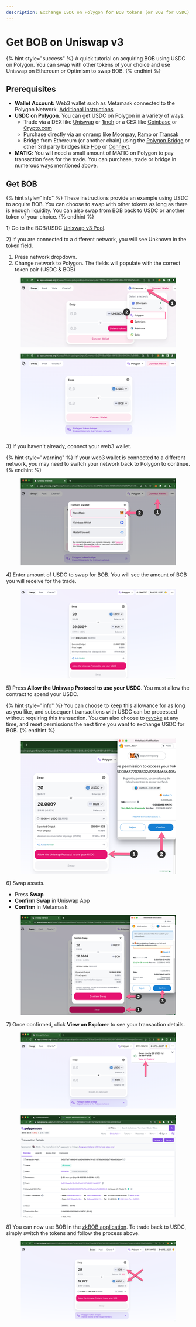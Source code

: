 ```yaml
---
description: Exchange USDC on Polygon for BOB tokens (or BOB for USDC)
---
```


# Get BOB on Uniswap v3

{% hint style="success" %}
A quick tutorial on acquiring BOB using USDC on Polygon. You can swap with other tokens of your choice and use Uniswap on Ethereum or Optimism to swap BOB.
{% endhint %}

## Prerequisites

* **Wallet Account:** Web3 wallet such as Metamask connected to the Polygon Network. [Additional instructions](https://thedefiant.io/how-to-connect-metamask-to-polygon)
* **USDC on Polygon**. You can get USDC on Polygon in a variety of ways:
  * Trade via a DEX like [Uniswap](https://app.uniswap.org/) or [1inch](https://app.1inch.io/#/137/classic/swap/MATIC/USDC) or a CEX like [Coinbase](https://blog.coinbase.com/send-and-receive-crypto-on-multiple-networks-starting-with-polygon-and-solana-e03d8480fe54) or [Crypto.com](https://crypto.com/)
  * Purchase directly via an onramp like [Moonpay](https://www.moonpay.com/buy), [Ramp](https://ramp.network/buy/?defaultAsset=USDC) or [Transak](https://transak.com/)
  * Bridge from Ethereum (or another chain) using the [Polygon Bridge](https://wallet.polygon.technology/bridge/) or other 3rd party bridges like [Hop](https://app.hop.exchange/) or [Connext](https://bridge.connext.network/).
* **MATIC**: You will need a small amount of MATIC on Polygon to pay transaction fees for the trade. You can purchase, trade or bridge in numerous ways mentioned above.

## Get BOB

{% hint style="info" %}
These instructions provide an example using USDC to acquire BOB. You can choose to swap with other tokens as long as there is enough liquidity.  You can also swap from BOB back to USDC or another token of your choice.
{% endhint %}

1\) Go to the BOB/USDC [Uniswap v3 Pool](https://app.uniswap.org/#/swap).

2\) If you are connected to a different network, you will see Unknown in the token field.&#x20;

1. Press network dropdown.
2. Change network to Polygon. The fields will populate with the correct token pair (USDC & BOB)

<figure><img src="../.gitbook/assets/change network.png" alt=""><figcaption></figcaption></figure>

<figure><img src="../.gitbook/assets/poly2 (1).png" alt=""><figcaption></figcaption></figure>

3\) If you haven't already, connect your web3 wallet.&#x20;

{% hint style="warning" %}
If your web3 wallet is connected to a different network, you may need to switch your network back to Polygon to continue.
{% endhint %}

<figure><img src="../.gitbook/assets/polygon-3.png" alt=""><figcaption></figcaption></figure>

4\) Enter amount of USDC to swap for BOB. You will see the amount of BOB you will receive for the trade.

<figure><img src="../.gitbook/assets/poly4.png" alt=""><figcaption></figcaption></figure>

5\) Press **Allow the Uniswap Protocol to use your USDC**. You must allow the contract to spend your USDC.&#x20;

{% hint style="info" %}
You can choose to keep this allowance for as long as you like, and subsequent transactions with USDC can be processed without requiring this transaction. You can also choose to [revoke](https://revoke.cash/) at any time, and reset permissions the next time you want to exchange USDC for BOB.
{% endhint %}

<figure><img src="../.gitbook/assets/poly5-1.png" alt=""><figcaption></figcaption></figure>

6\) Swap assets.

* Press **Swap**
* **Confirm Swap** in Uniswap App
* **Confirm** in Metamask.

<figure><img src="../.gitbook/assets/polyswap.png" alt=""><figcaption></figcaption></figure>

7\) Once confirmed, click **View on Explorer** to see your transaction details.

<figure><img src="../.gitbook/assets/polyview.png" alt=""><figcaption></figcaption></figure>

<figure><img src="../.gitbook/assets/explorer-tx.png" alt=""><figcaption></figcaption></figure>

8\) You can now use BOB in the [zkBOB application](https://app.zkbob.com/). To trade back to USDC, simply switch the tokens and follow the process above.

<figure><img src="../.gitbook/assets/poly-last.png" alt=""><figcaption></figcaption></figure>

